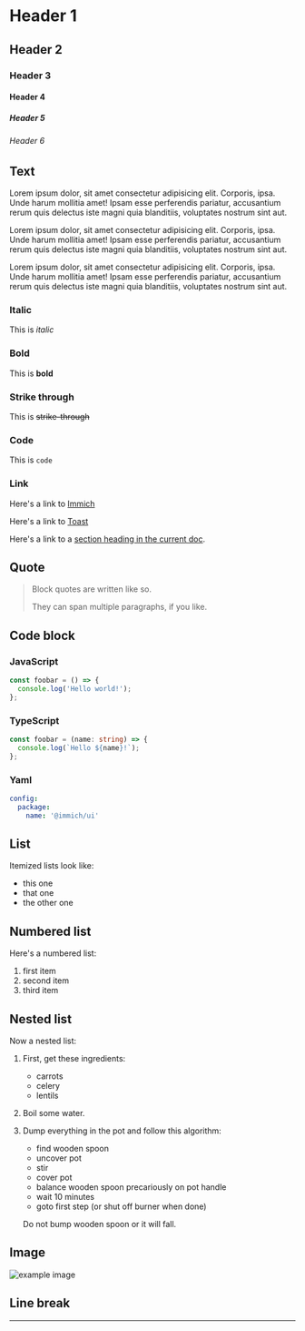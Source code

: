 # Header 1

## Header 2

### Header 3

#### Header 4

##### Header 5

###### Header 6

## Text

Lorem ipsum dolor, sit amet consectetur adipisicing elit. Corporis, ipsa. Unde harum mollitia amet! Ipsam esse perferendis pariatur, accusantium rerum quis delectus iste magni quia blanditiis, voluptates nostrum sint aut.

Lorem ipsum dolor, sit amet consectetur adipisicing elit. Corporis, ipsa. Unde harum mollitia amet! Ipsam esse perferendis pariatur, accusantium rerum quis delectus iste magni quia blanditiis, voluptates nostrum sint aut.

Lorem ipsum dolor, sit amet consectetur adipisicing elit. Corporis, ipsa. Unde harum mollitia amet! Ipsam esse perferendis pariatur, accusantium rerum quis delectus iste magni quia blanditiis, voluptates nostrum sint aut.

### Italic

This is _italic_

### Bold

This is **bold**

### Strike through

This is ~~strike-through~~

### Code

This is `code`

### Link

Here's a link to [Immich](https://immich.app/)

Here's a link to [Toast](/components/toast)

Here's a link to a [section heading in the current doc](#line-break).

## Quote

> Block quotes are
> written like so.
>
> They can span multiple paragraphs,
> if you like.

## Code block

### JavaScript

```javascript
const foobar = () => {
  console.log('Hello world!');
};
```

### TypeScript

```typescript
const foobar = (name: string) => {
  console.log(`Hello ${name}!`);
};
```

### Yaml

```yaml
config:
  package:
    name: '@immich/ui'
```

## List

Itemized lists look like:

- this one
- that one
- the other one

## Numbered list

Here's a numbered list:

1.  first item
2.  second item
3.  third item

## Nested list

Now a nested list:

1.  First, get these ingredients:
    - carrots
    - celery
    - lentils

2.  Boil some water.

3.  Dump everything in the pot and follow
    this algorithm:
    - find wooden spoon
    - uncover pot
    - stir
    - cover pot
    - balance wooden spoon precariously on pot handle
    - wait 10 minutes
    - goto first step (or shut off burner when done)

    Do not bump wooden spoon or it will fall.

## Image

![example image](/img/social-preview.webp 'Immich share card')

## Line break

---
